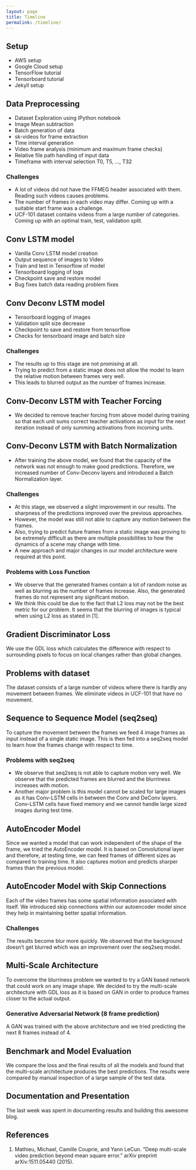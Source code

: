 ```yaml
---
layout: page
title: Timeline
permalink: /timeline/
---
```


## Setup

- AWS setup
- Google Cloud setup
- TensorFlow tutorial
- Tensorboard tutorial
- Jekyll setup

## Data Preprocessing
- Dataset Exploration using IPython notebook
- Image Mean subtraction
- Batch generation of data
- sk-videos for frame extraction
- Time interval generation
- Video frame analysis (minimum and maximum frame checks)
- Relative file path handling of input data
- Timeframe with interval selection T0, T5, ..., T32

### Challenges
- A lot of videos did not have the FFMEG header associated with them. Reading such videos causes problems.
- The number of frames in each video may differ. Coming up with a suitable start frame was a challenge.
- UCF-101 dataset contains videos from a large number of categories. Coming up with an optimal train, test, validation split.

## Conv LSTM model
- Vanilla Conv LSTM model creation
- Output sequence of images to Video
- Train and test in Tensorflow of model
- Tensorboard logging of logs
- Checkpoint save and restore model
- Bug fixes batch data reading problem fixes


## Conv Deconv LSTM model
- Tensorboard logging of images
- Validation split size decrease
- Checkpoint to save and restore from tensorflow
- Checks for tensorboard image and batch size 



### Challenges
- The results up to this stage are not promising at all.
- Trying to predict from a static image does not allow the model to learn the relative motion between frames very well. 
- This leads to blurred output as the number of frames increase.

## Conv-Deconv LSTM with Teacher Forcing
- We decided to remove teacher forcing from above model during training so that each unit sums correct teacher activations as input for the next iteration instead of only summing activations from incoming units.

## Conv-Deconv LSTM with Batch Normalization
- After training the above model, we found that the capacity
 of the network was not enough to make good predictions.
 Therefore, we increased number of Conv-Deconv layers and
 introduced a Batch Normalization layer.

### Challenges
- At this stage, we observed a slight improvement in our results. The sharpness of the predictions improved over the previous approaches.
- However, the model was still not able to capture any motion between the frames. 
- Also, trying to predict future frames from a static image was proving to be extremely difficult as there are multiple possibilities to how the dynamics of a scene may change with time.
- A new approach and major changes in our model architecture were required at this point.

### Problems with Loss Function
- We observe that the generated frames contain a lot of random noise as well as blurring as the number of frames increase.
Also, the generated frames do not represent any significant motion.
- We think this could be due to the fact that L2 loss may not be the best metric for our problem. It seems that the blurring
of images is typical when using L2 loss as stated in [1]. 

## Gradient Discriminator Loss 
We use the GDL loss which calculates the difference with respect to surrounding pixels to focus on local changes rather than global changes.

## Problems with dataset
The dataset consists of a large number of videos where there is hardly any movement between frames. We eliminate videos in UCF-101 that have no movement.

## Sequence to Sequence Model (seq2seq)
To capture the movement between the frames we feed 4 image frames as input instead of a single static image. This is then fed into a seq2seq model to learn how the frames change with respect to time. 

### Problems with seq2seq

- We observe that seq2seq is not able to capture motion very well. We observe that the predicted frames are blurred and the blurriness increases with motion. 
- Another major problem is this model cannot be scaled for large images as it has Conv-LSTM cells in between the Conv and DeConv layers. Conv-LSTM cells have fixed memory and we cannot handle large sized images during test time.

## AutoEncoder Model 
Since we wanted a model that can work independent of the shape of the frame, we tried the AutoEncoder model. It is based on Convolutional layer and therefore, at testing time, we can feed frames of different sizes as compared to training time. It also captures motion and predicts sharper frames than the previous model.

## AutoEncoder Model with Skip Connections
Each of the video frames has some spatial information associated with itself. We introduced skip connections within our autoencoder model since they help in maintaining better spatial information.

### Challenges
The results become blur more quickly. We observed that the background doesn’t get blurred which was an improvement over the seq2seq model.

## Multi-Scale Architecture
To overcome the blurriness problem we wanted to try a GAN based network that could work on any image shape. We decided to try the multi-scale architecture with GDL loss as it is based on GAN in order to produce frames closer to the actual output.
 
### Generative Adversarial Network (8 frame prediction)
A GAN was trained with the above architecture and we tried predicting the next 8 frames instead of 4. 

## Benchmark and Model Evaluation
We compare the loss and the final results of all the models and found that the multi-scale architecture produces the best predictions. The results were compared by manual inspection of a large sample of the test data.

## Documentation and Presentation
The last week was spent in documenting results and building this awesome blog.

## References
1. Mathieu, Michael, Camille Couprie, and Yann LeCun. ”Deep multi-scale video prediction beyond mean square error.” arXiv preprint arXiv:1511.05440 (2015).












